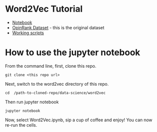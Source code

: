 # Word2Vec Tutorial

- [Notebook](Word2Vec.ipynb)
- [OpinRank Dataset](reviews_data.txt.gz) - this is the original dataset
- [Working scripts](scripts/)

# How to use the jupyter notebook
From the command line, first, clone this repo.
```
git clone <this repo url>
```
Next, switch to the word2vec directory of this repo.
```
cd  /path-to-cloned-repo/data-science/word2vec
```
Then run jupyter notebook
```
jupyter notebook
```
Now, select Word2Vec.ipynb, sip a cup of coffee and enjoy! You can now re-run the cells.

